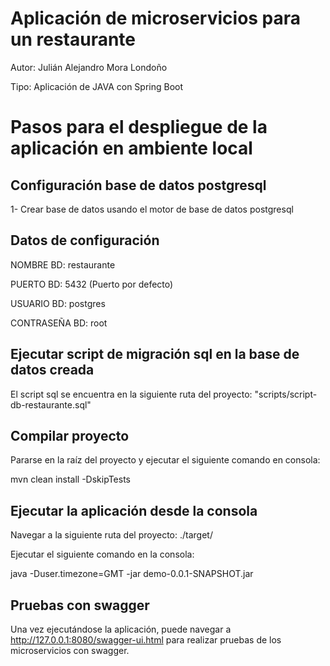 # Aplicación de microservicios para un restaurante
Autor: Julián Alejandro Mora Londoño

Tipo: Aplicación de JAVA con Spring Boot 

# Pasos para el despliegue de la aplicación en ambiente local

## Configuración base de datos postgresql
1- Crear base de datos usando el motor de base de datos postgresql

## Datos de configuración
NOMBRE BD: restaurante

PUERTO BD: 5432 (Puerto por defecto)

USUARIO BD: postgres

CONTRASEÑA BD: root

## Ejecutar script de migración sql en la base de datos creada
El script sql se encuentra en la siguiente ruta del proyecto: "scripts/script-db-restaurante.sql"

## Compilar proyecto
Pararse en la raíz del proyecto y ejecutar el siguiente comando en consola:

mvn clean install -DskipTests

## Ejecutar la aplicación desde la consola
Navegar a la siguiente ruta del proyecto: ./target/

Ejecutar el siguiente comando en la consola:

java -Duser.timezone=GMT -jar demo-0.0.1-SNAPSHOT.jar

## Pruebas con swagger
Una vez ejecutándose la aplicación, puede navegar a
http://127.0.0.1:8080/swagger-ui.html para realizar pruebas de los microservicios con swagger.





